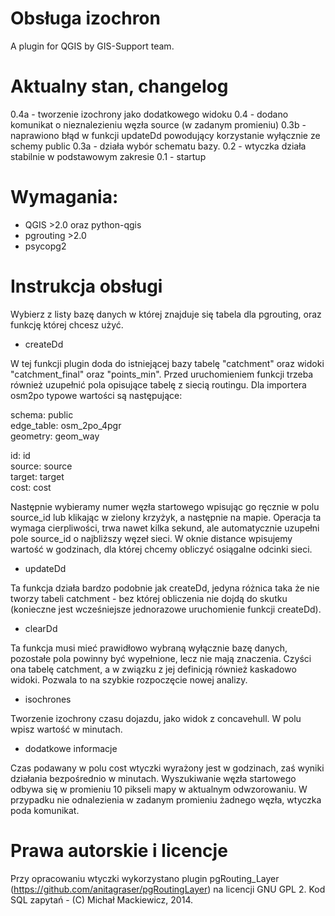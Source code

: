 # Obsługa izochron

A plugin for QGIS by GIS-Support team.

# Aktualny stan, changelog

0.4a - tworzenie izochrony jako dodatkowego widoku
0.4 - dodano komunikat o nieznalezieniu węzła source (w zadanym promieniu)
0.3b - naprawiono błąd w funkcji updateDd powodujący korzystanie wyłącznie ze schemy public
0.3a - działa wybór schematu bazy. 
0.2 - wtyczka działa stabilnie w podstawowym zakresie
0.1 - startup

# Wymagania:

* QGIS >2.0 oraz python-qgis
* pgrouting >2.0
* psycopg2

# Instrukcja obsługi

Wybierz z listy bazę danych w której znajduje się tabela dla pgrouting, oraz funkcję której chcesz użyć.

* createDd

W tej funkcji plugin doda do istniejącej bazy tabelę "catchment" oraz widoki "catchment_final" oraz "points_min".
Przed uruchomieniem funkcji trzeba również uzupełnić pola opisujące tabelę z siecią routingu.
Dla importera osm2po typowe wartości są następujące:

schema: public  
edge_table: osm_2po_4pgr  
geometry: geom_way  

id: id  
source: source  
target: target  
cost: cost  

Następnie wybieramy numer węzła startowego wpisując go ręcznie w polu source_id lub klikając w zielony krzyżyk, a następnie na mapie. Operacja ta wymaga cierpliwości, trwa nawet kilka sekund, ale automatycznie uzupełni pole source_id o najbliższy węzeł sieci. W oknie distance wpisujemy wartość w godzinach, dla której chcemy obliczyć osiągalne odcinki sieci.

* updateDd

Ta funkcja działa bardzo podobnie jak createDd, jedyna różnica taka że nie tworzy tabeli catchment - bez której obliczenia nie dojdą do skutku (konieczne jest wcześniejsze jednorazowe uruchomienie funkcji createDd). 

* clearDd

Ta funkcja musi mieć prawidłowo wybraną wyłącznie bazę danych, pozostałe pola powinny być wypełnione, lecz nie mają znaczenia. Czyści ona tabelę catchment, a w związku z jej definicją również kaskadowo widoki. Pozwala to na szybkie rozpoczęcie nowej analizy.

* isochrones

Tworzenie izochrony czasu dojazdu, jako widok z concavehull. W polu wpisz wartość w minutach.

* dodatkowe informacje

Czas podawany w polu cost wtyczki wyrażony jest w godzinach, zaś wyniki działania bezpośrednio w minutach. Wyszukiwanie węzła startowego odbywa się w promieniu 10 pikseli mapy w aktualnym odwzorowaniu. W przypadku nie odnalezienia w zadanym promieniu żadnego węzła, wtyczka poda komunikat.

# Prawa autorskie i licencje

Przy opracowaniu wtyczki wykorzystano plugin pgRouting_Layer (https://github.com/anitagraser/pgRoutingLayer) na licencji GNU GPL 2.
Kod SQL zapytań - (C) Michał Mackiewicz, 2014.
